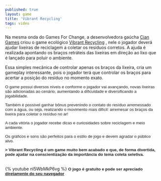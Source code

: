 ```yaml
---
published: true
layout: game
title: 'Vibrant Recycling'
tags: video
---
```


 </p>
Na mesma onda do Games For Change, a desenvolvedora ga&#250;cha <a href="http://www.ciangames.com/" target="_blank">Cian Games</a>
 criou o game ecol&#243;gico <a href="http://vibrantrecycling.ciangames.com/" target="_blank">Vibrant Recycling</a>
, nele o jogador dever&#225; ajudar lixeiras de reciclagem a coletar os res&#237;duos corretos. A ajuda &#233; realizada apontando os bra&#231;os retr&#225;teis das lixeiras em dire&#231;&#227;o ao lixo que &#233; lan&#231;ado para poluir o ambiente.</p>
 </p>

 </p>
Essa simples mec&#226;nica de controlar apenas os bra&#231;os da lixeira, cria um gameplay interessante, pois o jogador ter&#225; que controlar os bra&#231;os para acertar a posi&#231;&#227;o do res&#237;duo no momento exato.</p>
 </p>
<span style="color: #222222; font-family: arial, sans-serif; font-size: 13.333333969116211px;">O game possui diversos n&#237;veis e conforme o jogador vai avan&#231;ando, novas lixeiras s&#227;o adicionadas ao cen&#225;rio, aumentando a dificuldade e diversificando a jogabilidade.</span></p>
 </p>

 </p>
 </p>
<span style="color: #222222; font-family: arial, sans-serif; font-size: 13.333333969116211px;">Tamb&#233;m &#233; poss&#237;vel ganhar b&#244;nus prevenindo o contato do res&#237;duo arremessado com a &#225;gua, ou seja, realizando o movimento mais dif&#237;cil: arremesar os bra&#231;os da lixeira para coletar o res&#237;duo no ar!</span></p>
 </p>
<span style="color: #222222; font-family: arial, sans-serif; font-size: 13.333333969116211px;">A cada vit&#243;ria o jogador recebe dicas e curiosidades sobre reciclagem e meio ambiente.</span></p>
<span style="color: #222222; font-family: arial, sans-serif; font-size: 13.333333969116211px;">Os gr&#225;ficos e sons s&#227;o perfeitos para o estilo de jogo e devem agradar o p&#250;blico alvo.</span></p>
 </p>
<span style="color: #222222; font-family: arial, sans-serif; font-size: 13.333333969116211px;"><strong>> Vibrant Recycling &#233; um game muito bem acabado e que, de forma divertida, pode ajudar na conscientiza&#231;&#227;o da import&#226;ncia do tema coleta seletiva.</strong></span></p>
<br />
{% youtube nI5WbMkP6vg %}
<strong><span style="color: #222222; font-family: arial, sans-serif; font-size: 13.333333969116211px;">O jogo &#233; gratuito e pode ser apreciado<a href="http://vibrantrecycling.ciangames.com/" target="_blank"> diretamente do seu navegador</a>
</span></strong></p>

